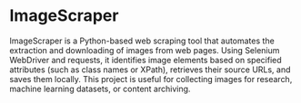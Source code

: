 # ImageScraper

ImageScraper is a Python-based web scraping tool that automates the extraction and downloading of images from web pages. Using Selenium WebDriver and requests, it identifies image elements based on specified attributes (such as class names or XPath), retrieves their source URLs, and saves them locally. This project is useful for collecting images for research, machine learning datasets, or content archiving.
